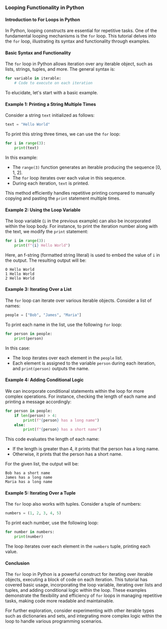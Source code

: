 
### Looping Functionality in Python

#### Introduction to For Loops in Python

In Python, looping constructs are essential for repetitive tasks. One of the fundamental looping mechanisms is the `for` loop. This tutorial delves into the `for` loop, illustrating its syntax and functionality through examples.

#### Basic Syntax and Functionality

The `for` loop in Python allows iteration over any iterable object, such as lists, strings, tuples, and more. The general syntax is:

```python
for variable in iterable:
    # Code to execute on each iteration
```

To elucidate, let's start with a basic example.

#### Example 1: Printing a String Multiple Times

Consider a string `text` initialized as follows:

```python
text = "Hello World"
```

To print this string three times, we can use the `for` loop:

```python
for i in range(3):
    print(text)
```

In this example:

- The `range(3)` function generates an iterable producing the sequence [0, 1, 2].
- The `for` loop iterates over each value in this sequence.
- During each iteration, `text` is printed.

This method efficiently handles repetitive printing compared to manually copying and pasting the `print` statement multiple times.

#### Example 2: Using the Loop Variable

The loop variable (`i` in the previous example) can also be incorporated within the loop body. For instance, to print the iteration number along with the text, we modify the `print` statement:

```python
for i in range(3):
    print(f"{i} Hello World")
```

Here, an f-string (formatted string literal) is used to embed the value of `i` in the output. The resulting output will be:

```
0 Hello World
1 Hello World
2 Hello World
```

#### Example 3: Iterating Over a List

The `for` loop can iterate over various iterable objects. Consider a list of names:

```python
people = ["Bob", "James", "Maria"]
```

To print each name in the list, use the following `for` loop:

```python
for person in people:
    print(person)
```

In this case:

- The loop iterates over each element in the `people` list.
- Each element is assigned to the variable `person` during each iteration, and `print(person)` outputs the name.

#### Example 4: Adding Conditional Logic

We can incorporate conditional statements within the loop for more complex operations. For instance, checking the length of each name and printing a message accordingly:

```python
for person in people:
    if len(person) > 4:
        print(f"{person} has a long name")
    else:
        print(f"{person} has a short name")
```

This code evaluates the length of each name:

- If the length is greater than 4, it prints that the person has a long name.
- Otherwise, it prints that the person has a short name.

For the given list, the output will be:

```
Bob has a short name
James has a long name
Maria has a long name
```

#### Example 5: Iterating Over a Tuple

The `for` loop also works with tuples. Consider a tuple of numbers:

```python
numbers = (1, 2, 3, 4, 5)
```

To print each number, use the following loop:

```python
for number in numbers:
    print(number)
```

The loop iterates over each element in the `numbers` tuple, printing each value.

#### Conclusion

The `for` loop in Python is a powerful construct for iterating over iterable objects, executing a block of code on each iteration. This tutorial has covered basic usage, incorporating the loop variable, iterating over lists and tuples, and adding conditional logic within the loop. These examples demonstrate the flexibility and efficiency of `for` loops in managing repetitive tasks, making code more readable and maintainable.

For further exploration, consider experimenting with other iterable types such as dictionaries and sets, and integrating more complex logic within the loop to handle various programming scenarios.
